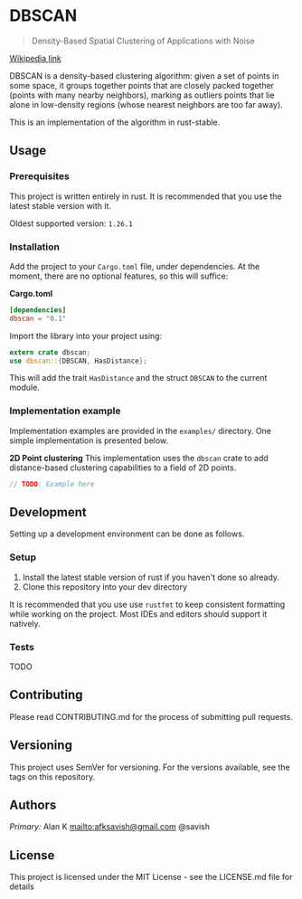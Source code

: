 # DBSCAN

> Density-Based Spatial Clustering of Applications with Noise

[Wikipedia link](1)

DBSCAN is a density-based clustering algorithm: given a set of points in some space, it groups together points that are closely packed together (points with many nearby neighbors), marking as outliers points that lie alone in low-density regions (whose nearest neighbors are too far away).

This is an implementation of the algorithm in rust-stable.

## Usage

### Prerequisites

This project is written entirely in rust. It is recommended that you use the latest stable version with it.

Oldest supported version: `1.26.1`

### Installation

Add the project to your `Cargo.toml` file, under dependencies. At the moment, there are no optional features, so this will suffice:

**Cargo.toml**

```toml
[dependencies]
dbscan = "0.1"
```

Import the library into your project using:

```rust
extern crate dbscan;
use dbscan::{DBSCAN, HasDistance};
```

This will add the trait `HasDistance` and the struct `DBSCAN` to the current module.

### Implementation example

Implementation examples are provided in the `examples/` directory. One simple implementation is presented below.

**2D Point clustering**
This implementation uses the `dbscan` crate to add distance-based clustering capabilities to a field of 2D points.

```rust
// TODO: Example here
```

## Development

Setting up a development environment can be done as follows.

### Setup

1.  Install the latest stable version of rust if you haven't done so already.
2.  Clone this repository into your dev directory

It is recommended that you use use `rustfmt` to keep consistent formatting while working on the project. Most IDEs and editors should support it natively.

### Tests

TODO

## Contributing

Please read CONTRIBUTING.md for the process of submitting pull requests.

## Versioning

This project uses SemVer for versioning. For the versions available, see the tags on this repository.

## Authors

_Primary:_ Alan K <mailto:afksavish@gmail.com> @savish

## License

This project is licensed under the MIT License - see the LICENSE.md file for details

[1]: https://en.wikipedia.org/wiki/DBSCAN
